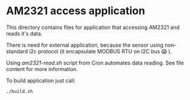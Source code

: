 # AM2321 access application
This directory contains files for application that accessing AM2321 and reads it's data.

There is need for external application, because the sensor using non-standard i2c protocol (it encapsulate MODBUS RTU on I2C bus :scream: ).

Using *am2321-read.sh* script from Cron automates data reading.
See file content for more information.

To build application just call:
```
./build.sh
```

